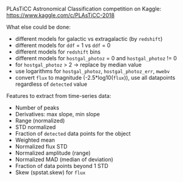 PLAsTiCC Astronomical Classification competition on Kaggle: https://www.kaggle.com/c/PLAsTiCC-2018

What else could be done:
- different models for galactic vs extragalactic (by `redshift`)
- different models for `ddf` = 1 vs `ddf` = 0
- different models for `redshift` bins
- different models for `hostgal_photoz` = 0 and `hostgal_photoz` != 0
- for `hostgal_photoz` > 2 -> replace by median value
- use logarithms for `hostgal_photoz`, `hostgal_photoz_err`, `mwebv`
- convert `flux` to magnitude (-2.5*log10(`flux`)), use all datapoints regardless of `detected` value

Features to extract from time-series data:
- Number of peaks
- Derivatives: max slope, min slope
- Range (normalized)
- STD normalized
- Fraction of `detected` data points for the object
- Weighted mean
- Normalized flux STD
- Normalized amplitude (range)
- Normalized MAD (median of deviation)
- Fraction of data points beyond 1 STD
- Skew (spstat.skew) for `flux`
